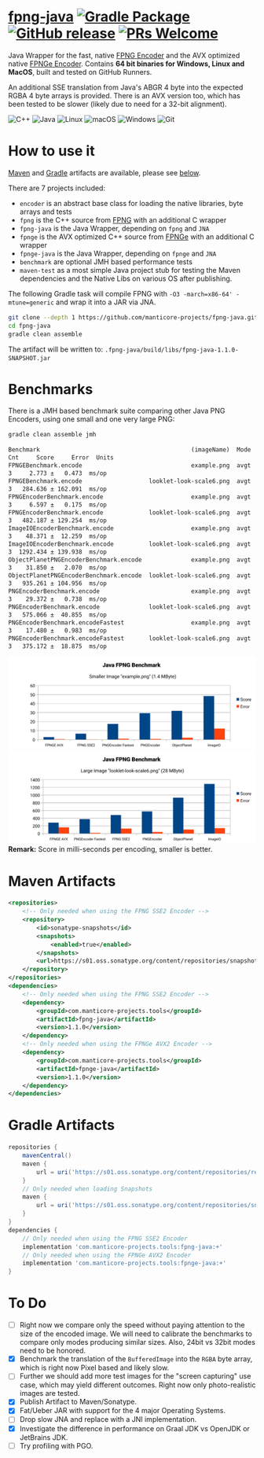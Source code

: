 # [fpng-java](http://manticore-projects.com/fpng-java) [![Gradle Package](https://github.com/manticore-projects/fpng-java/actions/workflows/gradle-publish.yml/badge.svg)](https://github.com/manticore-projects/fpng-java/actions/workflows/gradle-publish.yml) [![GitHub release](https://img.shields.io/github/release/manticore-projects/fpng-java.svg)](https://GitHub.com/manticore-projects/fpng-java/releases/) [![PRs Welcome](https://img.shields.io/badge/PRs-welcome-brightgreen.svg)](http://makeapullrequest.com)


Java Wrapper for the fast, native [FPNG Encoder](https://github.com/richgel999/fpng) and the AVX optimized
native [FPNGe Encoder](https://github.com/veluca93/fpnge). Contains  **64 bit binaries for Windows, Linux and
MacOS**, built and tested on GitHub Runners.

An additional SSE translation from Java's ABGR 4 byte into the expected RGBA 4 byte arrays is provided. There is an AVX version too, which has been tested to be slower (likely due to need for a 32-bit alignment). 

![C++](https://img.shields.io/badge/c++-%2300599C.svg?style=for-the-badge&logo=c%2B%2B&logoColor=white) ![Java](https://img.shields.io/badge/java-%23ED8B00.svg?style=for-the-badge&logo=openjdk&logoColor=white) ![Linux](https://img.shields.io/badge/Linux-FCC624?style=for-the-badge&logo=linux&logoColor=black) ![macOS](https://img.shields.io/badge/mac%20os-000000?style=for-the-badge&logo=macos&logoColor=F0F0F0) ![Windows](https://img.shields.io/badge/Windows-0078D6?style=for-the-badge&logo=windows&logoColor=white) ![Git](https://img.shields.io/badge/git-%23F05033.svg?style=for-the-badge&logo=git&logoColor=white)

# How to use it

[Maven](#maven-artifacts) and [Gradle](#gradle-artifacts) artifacts are available, please see [below](#maven-artifacts).

There are 7 projects included:

- `encoder` is an abstract base class for loading the native libraries, byte arrays and tests
- `fpng` is the C++ source from [FPNG](https://github.com/richgel999/fpng) with an additional C wrapper
- `fpng-java` is the Java Wrapper, depending on `fpng` and `JNA`
- `fpnge` is the AVX optimized C++ source from [FPNGe](https://github.com/veluca93/fpnge) with an additional C wrapper
- `fpnge-java` is the Java Wrapper, depending on `fpnge` and `JNA`
- `benchmark` are optional JMH based performance tests
- `maven-test` as a most simple Java project stub for testing the Maven dependencies and the Native Libs on various OS
  after publishing.

The following Gradle task will compile FPNG with `-O3 -march=x86-64' -mtune=generic` and wrap it into a JAR via JNA.

```bash
git clone --depth 1 https://github.com/manticore-projects/fpng-java.git
cd fpng-java
gradle clean assemble
```

The artifact will be written to: `.fpng-java/build/libs/fpng-java-1.1.0-SNAPSHOT.jar`

# Benchmarks

There is a JMH based benchmark suite comparing other Java PNG Encoders, using one small and one very large PNG:

```bash
gradle clean assemble jmh
```

```text
Benchmark                                           (imageName)  Mode  Cnt     Score     Error  Units
FPNGEBenchmark.encode                               example.png  avgt    3     2.773 ±   0.473  ms/op
FPNGEBenchmark.encode                   looklet-look-scale6.png  avgt    3   284.636 ± 162.091  ms/op
FPNGEncoderBenchmark.encode                         example.png  avgt    3     6.597 ±   0.175  ms/op
FPNGEncoderBenchmark.encode             looklet-look-scale6.png  avgt    3   482.187 ± 129.254  ms/op
ImageIOEncoderBenchmark.encode                      example.png  avgt    3    48.371 ±  12.259  ms/op
ImageIOEncoderBenchmark.encode          looklet-look-scale6.png  avgt    3  1292.434 ± 139.938  ms/op
ObjectPlanetPNGEncoderBenchmark.encode              example.png  avgt    3    31.850 ±   2.070  ms/op
ObjectPlanetPNGEncoderBenchmark.encode  looklet-look-scale6.png  avgt    3   935.261 ± 104.956  ms/op
PNGEncoderBenchmark.encode                          example.png  avgt    3    29.372 ±   0.738  ms/op
PNGEncoderBenchmark.encode              looklet-look-scale6.png  avgt    3   575.066 ±  40.855  ms/op
PNGEncoderBenchmark.encodeFastest                   example.png  avgt    3    17.480 ±   0.983  ms/op
PNGEncoderBenchmark.encodeFastest       looklet-look-scale6.png  avgt    3   375.172 ±  18.875  ms/op
```

![Small Image Benchmark Results](src/site/sphinx/_static/benchmark_small.svg "Small Image Benchmark Results")
![Large Image Benchmark Results](src/site/sphinx/_static/benchmark_large.svg "Large Image Benchmark Results")
**Remark:** Score in milli-seconds per encoding, smaller is better.

# Maven Artifacts

```xml
<repositories>
    <!-- Only needed when using the FPNG SSE2 Encoder -->
    <repository>
        <id>sonatype-snapshots</id>
        <snapshots>
            <enabled>true</enabled>
        </snapshots>
        <url>https://s01.oss.sonatype.org/content/repositories/snapshots</url>
    </repository>
</repositories>
<dependencies>
    <!-- Only needed when using the FPNG SSE2 Encoder -->
    <dependency>
        <groupId>com.manticore-projects.tools</groupId>
        <artifactId>fpng-java</artifactId>
        <version>1.1.0</version>
    </dependency>
    <!-- Only needed when using the FPNGe AVX2 Encoder -->
    <dependency>
        <groupId>com.manticore-projects.tools</groupId>
        <artifactId>fpnge-java</artifactId>
        <version>1.1.0</version>
    </dependency>
</dependencies>
```

# Gradle Artifacts

```groovy
repositories {
    mavenCentral()
    maven {
        url = uri('https://s01.oss.sonatype.org/content/repositories/releases/')
    }
    // Only needed when loading Snapshots
    maven {
        url = uri('https://s01.oss.sonatype.org/content/repositories/snapshots/')
    }
}
dependencies {
    // Only needed when using the FPNG SSE2 Encoder
    implementation 'com.manticore-projects.tools:fpng-java:+'
    // Only needed when using the FPNGe AVX2 Encoder
    implementation 'com.manticore-projects.tools:fpnge-java:+'
}
```

# To Do

- [ ] Right now we compare only the speed without paying attention to the size of the encoded image. We will need to
  calibrate the benchmarks to compare only modes producing similar sizes. Also, 24bit vs 32bit modes need to be honored.
- [X] Benchmark the translation of the `BufferedImage` into the `RGBA` byte array, which is right now Pixel based and
  likely slow.
- [ ] Further we should add more test images for the "screen capturing" use case, which may yield different outcomes.
  Right now only photo-realistic images are tested.
- [X] Publish Artifact to Maven/Sonatype.
- [X] Fat/Ueber JAR with support for the 4 major Operating Systems.
- [ ] Drop slow JNA and replace with a JNI implementation.
- [X] Investigate the difference in performance on Graal JDK vs OpenJDK or JetBrains JDK.
- [ ] Try profiling with PGO.
